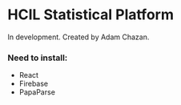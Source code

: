 # HCIL Statistical Platform

In development. Created by Adam Chazan.

### Need to install:
* React
* Firebase
* PapaParse
